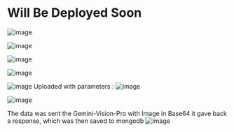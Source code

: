 # Will Be Deployed Soon

![image](https://github.com/itsOmSarraf/Dishcovery/assets/83817663/81ac3743-5773-484c-9229-ad018e768e0d)

![image](https://github.com/itsOmSarraf/Dishcovery/assets/83817663/e4ac1b35-3cf4-4131-8c60-df52cd178827)

![image](https://github.com/itsOmSarraf/Dishcovery/assets/83817663/71508844-f878-445e-8124-1fd8de3acbd6)

![image](https://github.com/itsOmSarraf/Dishcovery/assets/83817663/ce9bc1f6-932c-4410-a57d-ec4d584200f2)

![image](https://github.com/itsOmSarraf/Dishcovery/assets/83817663/4d3bb644-8b8d-4ac0-816d-4d628cb59e8a)
Uploaded with parameters : ![image](https://github.com/itsOmSarraf/Dishcovery/assets/83817663/3f7e6b88-ac31-4afa-9b59-8ae825944bae)

![image](https://github.com/itsOmSarraf/Dishcovery/assets/83817663/5e91ab93-8448-4152-a6c4-d655b4e41e37)

The data was sent the Gemini-Vision-Pro with Image in Base64 it gave back a response, which was then saved to mongodb
![image](https://github.com/itsOmSarraf/Dishcovery/assets/83817663/ffd916fd-378e-4200-8fac-837417023325)
